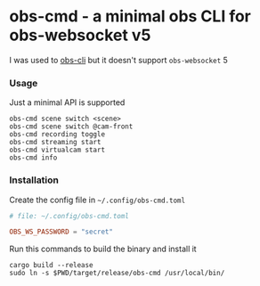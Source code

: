 # obs-cmd - a minimal obs CLI for obs-websocket v5

I was used to [obs-cli](https://github.com/muesli/obs-cli/pull/64) but it doesn't support `obs-websocket` 5

### Usage

Just a minimal API is supported

```
obs-cmd scene switch <scene>
obs-cmd scene switch @cam-front
obs-cmd recording toggle
obs-cmd streaming start
obs-cmd virtualcam start
obs-cmd info
```

### Installation

Create the config file in `~/.config/obs-cmd.toml`

```toml
# file: ~/.config/obs-cmd.toml

OBS_WS_PASSWORD = "secret"

```

Run this commands to build the binary and install it

```
cargo build --release
sudo ln -s $PWD/target/release/obs-cmd /usr/local/bin/
```
